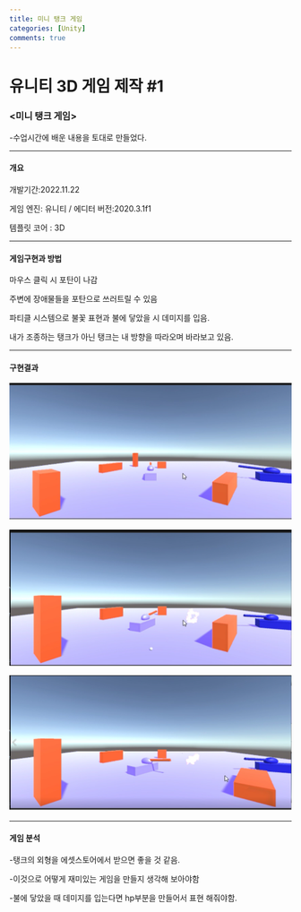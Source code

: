 ```yaml
---
title: 미니 탱크 게임
categories: [Unity]
comments: true
---
```


# 유니티 3D 게임 제작 #1

### <미니 탱크 게임>



-수업시간에 배운 내용을 토대로 만들었다.

---------



#### 개요

개발기간:2022.11.22

게임 엔진: 유니티 / 에디터 버전:2020.3.1f1

템플릿 코어 : 3D

-----

#### 게임구현과 방법

마우스 클릭 시 포탄이 나감

주변에 장애물들을 포탄으로 쓰러트릴 수 있음

파티클 시스템으로 불꽃 표현과 불에 닿았을 시 데미지를 입음.

내가 조종하는 탱크가 아닌 탱크는 내 방향을 따라오며 바라보고 있음.



------

#### 구현결과


![](../assets/img/game1-1.png)



![](../assets/img/game1-2.png)



![](../assets/img/game1-3.png)






---------------

#### 게임 분석

-탱크의 외형을 에셋스토어에서 받으면 좋을 것 같음.

-이것으로 어떻게 재미있는 게임을 만들지 생각해 보아야함

-불에 닿았을 때 데미지를 입는다면 hp부분을 만들어서 표현 해줘야함.



